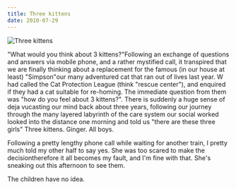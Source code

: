 ```yaml
---
title: Three kittens
date: 2010-07-29
---
```


![Three kittens](https://source.unsplash.com/FHnnjk1Yj7Y/1600x900)

"What would you think about 3 kittens?"Following an exchange of questions and answers via mobile phone, and a rather mystified call, it transpired that we are finally thinking about a replacement for the famous (in our house at least) "Simpson"our many adventured cat that ran out of lives last year. W had called the Cat Protection League (think "rescue center"), and enquired if they had a cat suitable for re-homing. The immediate question from them was "how do you feel about 3 kittens?". There is suddenly a huge sense of deja vucasting our mind back about three years, following our journey through the many layered labyrinth of the care system our social worked looked into the distance one morning and told us "there are these three girls" Three kittens. Ginger. All boys.

Following a pretty lengthy phone call while waiting for another train, I pretty much told my other half to say yes. She was too scared to make the decisiontherefore it all becomes my fault, and I'm fine with that. She's sneaking out this afternoon to see them.

The children have no idea.